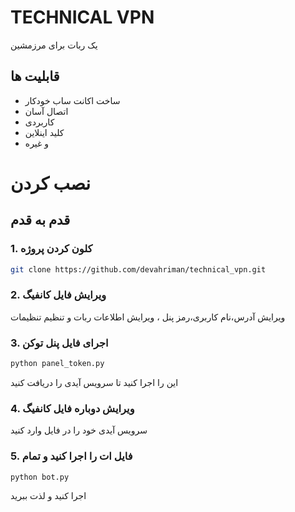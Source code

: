 # TECHNICAL VPN
یک ربات برای مرزمشین

## قابلیت ها
- ساخت اکانت ساب خودکار
- اتصال آسان
- کاربردی
- کلید اینلاین
- و غیره

# نصب کردن
## قدم به قدم
### 1. کلون کردن پروژه
```bash
git clone https://github.com/devahriman/technical_vpn.git
```
### 2. ویرایش فایل کانفیگ
ویرایش آدرس،نام کاربری،رمز پنل ، ویرایش اطلاعات ربات و تنظیم تنظیمات
### 3. اجرای فایل پنل توکن
```bash
python panel_token.py
```
این را اجرا کنید تا سرویس آیدی را دریافت کنید
### 4. ویرایش دوباره فایل کانفیگ
سرویس آیدی خود را در فایل وارد کنید
### 5. فایل ات را اجرا کنید و تمام
```
python bot.py
```
اجرا کنید و لذت ببرید
